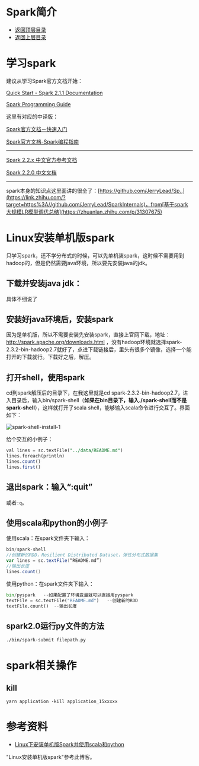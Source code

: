# Spark简介

* [返回顶层目录](../../../SUMMARY.md)
* [返回上层目录](../spark.md)



# 学习spark

建议从学习Spark官方文档开始：

[Quick Start - Spark 2.1.1 Documentation](https://spark.apache.org/docs/latest/quick-start.html)

[Spark Programming Guide](https://spark.apache.org/docs/latest/rdd-programming-guide.html)

这里有对应的中译版：

[Spark官方文档－快速入门](http://coredumper.cn/index.php/2017/07/08/spark-quick-start/)

[Spark官方文档-Spark编程指南](http://coredumper.cn/index.php/2017/09/30/spark-programming-guide-1/)

---

[Spark 2.2.x 中文官方参考文档](https://spark-reference-doc-cn.readthedocs.io/zh_CN/latest/index.html)

[Spark 2.2.0 中文文档](https://spark.apachecn.org/)

---

spark本身的知识点这里面讲的很全了：[https://github.com/JerryLead/Sp..](https://link.zhihu.com/?target=https%3A//github.com/JerryLead/SparkInternals)，from[基于spark大规模LR模型调优总结](https://zhuanlan.zhihu.com/p/31307675)



# Linux安装单机版spark

只学习spark，还不学分布式的时候，可以先单机装spark，这时候不需要用到hadoop的，但是仍然需要java环境，所以要先安装java的jdk。

## 下载并安装java jdk：

具体不细说了

## 安装好java环境后，安装spark

因为是单机版，所以不需要安装先安装spark，直接上官网下载，地址：http://spark.apache.org/downloads.html ，没有hadoop环境就选择spark-2.3.2-bin-hadoop2.7就好了，点进下载链接后，里头有很多个镜像，选择一个能打开的下载就行。下载好之后，解压。

## 打开shell，使用spark

cd到spark解压后的目录下，在我这里就是cd spark-2.3.2-bin-hadoop2.7，进入目录后，输入bin/spark-shell（**如果在bin目录下，输入./spark-shell而不是spark-shell**），这样就打开了scala shell，能够输入scala命令进行交互了。界面如下：

![spark-shell-install-1](pic/spark-shell-install-1.png)

给个交互的小例子：

```sql
val lines = sc.textFile("../data/README.md")
lines.foreach(println)
lines.count()
lines.first()
```

## 退出spark：输入“:quit”

或者`:q`。

## 使用scala和python的小例子

使用scala：在spark文件夹下输入：

```scala
bin/spark-shell
//创建新的RDD，Resilient Distributed Dataset，弹性分布式数据集
var lines = sc.textFile(“README.md”)  
//输出长度
lines.count()  
```

   使用python：在spark文件夹下输入：

```python
bin/pyspark   --如果配置了环境变量就可以直接用pyspark
textFile = sc.textFile("README.md")   --创建新的RDD
textFile.count()  --输出长度
```

## spark2.0运行py文件的方法

```sh
./bin/spark-submit filepath.py
```



# spark相关操作

## kill

```shll
yarn application -kill application_15xxxxx
```



# 参考资料

* [Linux下安装单机版Spark并使用scala和python](https://blog.csdn.net/weixin_39750084/article/details/83661141)

"Linux安装单机版spark"参考此博客。



